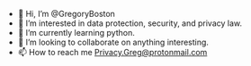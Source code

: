 - 👋 Hi, I’m @GregoryBoston
- 👀 I’m interested in data protection, security, and privacy law.
- 🌱 I’m currently learning python.
- 💞️ I’m looking to collaborate on anything interesting.
- 📫 How to reach me Privacy.Greg@protonmail.com

<!---
GregoryBoston/GregoryBoston is a ✨ special ✨ repository because its `README.md` (this file) appears on your GitHub profile.
You can click the Preview link to take a look at your changes.
--->
